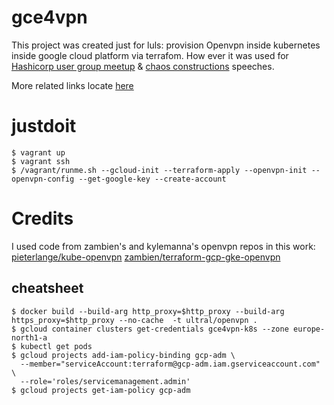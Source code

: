 # gce4vpn

This project was created just for luls: provision Openvpn inside kubernetes inside google cloud platform via terrafom. How ever it was used for [Hashicorp user group meetup](https://www.meetup.com/St-Petersburg-Russia-HashiCorp-User-Group/events/253644141/) & [chaos constructions](https://chaosconstructions.ru/) speeches. 

More related links locate [here](http://www.goncharov.xyz/gce4vpn.html)

# justdoit
```
$ vagrant up
$ vagrant ssh
$ /vagrant/runme.sh --gcloud-init --terraform-apply --openvpn-init --openvpn-config --get-google-key --create-account
```

# Credits
I used code from zambien's and kylemanna's openvpn repos in this work:
[pieterlange/kube-openvpn](https://github.com/pieterlange/kube-openvpn)
[zambien/terraform-gcp-gke-openvpn](https://github.com/zambien/terraform-gcp-gke-openvpn)

## cheatsheet
```
$ docker build --build-arg http_proxy=$http_proxy --build-arg https_proxy=$http_proxy --no-cache  -t ultral/openvpn .
$ gcloud container clusters get-credentials gce4vpn-k8s --zone europe-north1-a
$ kubectl get pods
$ gcloud projects add-iam-policy-binding gcp-adm \
  --member="serviceAccount:terraform@gcp-adm.iam.gserviceaccount.com" \
  --role='roles/servicemanagement.admin'
$ gcloud projects get-iam-policy gcp-adm
```
